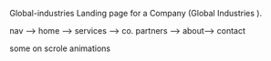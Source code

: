 Global-industries 
Landing page for a Company (Global Industries ).

nav --> home --> services --> co. partners --> about--> contact

some on scrole animations